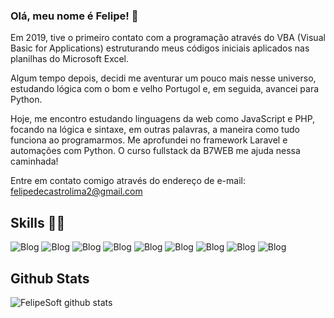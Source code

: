 ### Olá, meu nome é Felipe! 👋

Em 2019, tive o primeiro contato com a programação através do VBA (Visual Basic for Applications) estruturando meus códigos iniciais aplicados nas planilhas do Microsoft Excel.

Algum tempo depois, decidi me aventurar um pouco mais nesse universo, estudando lógica com o bom e velho Portugol e, em seguida, avancei para Python.

Hoje, me encontro estudando linguagens da web como JavaScript e PHP, focando na lógica e sintaxe, em outras palavras, a maneira como tudo funciona ao programarmos. Me aprofundei no framework Laravel e automações com Python. O curso fullstack da B7WEB me ajuda nessa caminhada!

Entre em contato comigo através do endereço de e-mail: felipedecastrolima2@gmail.com

## Skills 🤹‍♀️
![Blog](https://img.shields.io/badge/HTML5-E34F26?style=for-the-badge&logo=html5&logoColor=white)
![Blog](https://img.shields.io/badge/CSS3-1572B6?style=for-the-badge&logo=css3&logoColor=white)
![Blog](https://img.shields.io/badge/Bootstrap-563D7C?style=for-the-badge&logo=bootstrap&logoColor=white)
![Blog](https://img.shields.io/badge/JavaScript-F7DF1E?style=for-the-badge&logo=javascript&logoColor=black)
![Blog](https://img.shields.io/badge/PHP-777BB4?style=for-the-badge&logo=php&logoColor=white)
![Blog](https://img.shields.io/badge/Laravel-FF2D20?style=for-the-badge&logo=laravel&logoColor=white)
![Blog](https://img.shields.io/badge/Python-14354C?style=for-the-badge&logo=python&logoColor=white)
![Blog](https://img.shields.io/badge/MySQL-00000F?style=for-the-badge&logo=mysql&logoColor=white)
![Blog](https://img.shields.io/badge/Microsoft_Excel-217346?style=for-the-badge&logo=microsoft-excel&logoColor=white)

## Github Stats
![FelipeSoft github stats](https://github-readme-stats.vercel.app/api?username=FelipeSoft&show_icons=true&theme=radical)
